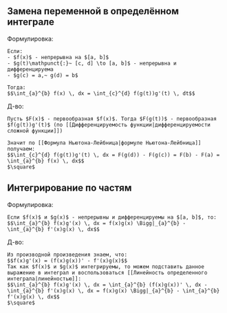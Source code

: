 ## Замена переменной в определённом интеграле
Формулировка:
```spoiler-markdown
Если:
- $f(x)$ - непрерывна на $[a, b]$
- $g(t)\mathpunct{:}~ [c, d] \to [a, b]$ - непрерывна и дифференцируема
- $g(c) = a,~ g(d) = b$

Тогда:
$$\int_{a}^{b} f(x) \, dx = \int_{c}^{d} f(g(t))g'(t) \, dt$$
```

Д-во:
```spoiler-markdown
Пусть $F(x)$ - первообразная $f(x)$. Тогда $F(g(t))$ - первообразная $f(g(t))g'(t)$ (по [[Дифференцируемость функции|дифференцируемости сложной функции]])

Значит по [[Формула Ньютона-Лейбница|формуле Ньютона-Лейбница]] получаем:
$$\int_{c}^{d} f(g(t))g'(t) \, dx = F(g(d)) - F(g(c)) = F(b) - F(a) = \int_{a}^{b} f(x) \, dx$$
$\square$
```

## Интегрирование по частям
Формулировка:
```spoiler-markdown
Если $f(x)$ и $g(x)$ - непрерывны и дифференцируемы на $[a, b]$, то:
$$\int_{a}^{b} f(x)g'(x) \, dx = f(x)g(x) \Bigg|_{a}^{b} - \int_{a}^{b} f'(x)g(x) \, dx$$
```

Д-во:
```spoiler-markdown
Из производной произведения знаем, что:
$$f(x)g'(x) = (f(x)g(x))' - f'(x)g(x)$$
Так как $f(x)$ и $g(x)$ интегрируемы, то можем подставить данное выражение в интеграл и воспользоваться [[Линейность определенного интеграла|линейностью]]:
$$\int_{a}^{b} f(x)g'(x) \, dx = \int_{a}^{b} (f(x)g(x))' \, dx - \int_{a}^{b} f'(x)g(x) \, dx = f(x)g(x) \Bigg|_{a}^{b} - \int_{a}^{b} f'(x)g(x) \, dx$$
$\square$
```